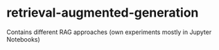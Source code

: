 # retrieval-augmented-generation
Contains different RAG approaches (own experiments mostly in Jupyter Notebooks) 
